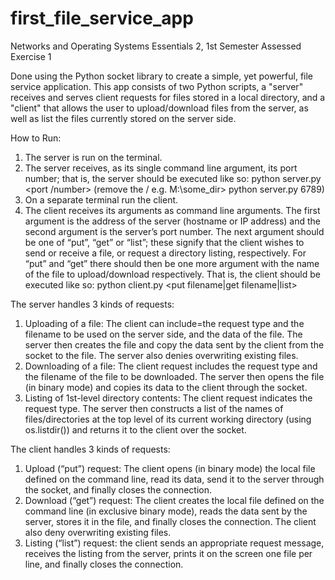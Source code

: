 # first_file_service_app
Networks and Operating Systems Essentials 2, 1st Semester Assessed Exercise 1

Done using the Python socket library to create a simple, yet powerful, file service application. This app consists of two Python scripts, a "server" receives and serves client requests for files stored in a local directory, and a "client" that allows the user to upload/download files from the server, as well as list the files currently stored on the server side.

How to Run: 
1. The server is run on the terminal.
2. The server receives, as its single command line argument, its port number; that is, the server should be executed like so: python server.py <port /number> (remove the / e.g. M:\some_dir> python server.py 6789)
3. On a separate terminal run the client.
4. The client receives its arguments as command line arguments. The first argument is the address of the server (hostname or IP address) and the second argument is the server’s port number. The next argument should be one of “put”, “get” or “list”; these signify that the client wishes to send or receive a file, or request a directory listing, respectively. For “put” and “get” there should then be one more argument with the name of the file to upload/download respectively. That is, the client should be executed like so: python client.py <hostname> <port> <put filename|get filename|list>

The server handles 3 kinds of requests:
1. Uploading of a file: The client can include=the request type and the filename to be used on the server side, and the data of the file. The server then creates the file and copy the data sent by the client from the socket to the file. The server also denies overwriting existing files.
2. Downloading of a file: The client request includes the request type and the filename of the file to be downloaded. The server then opens the file (in binary mode) and copies its data to the client through the socket.
3. Listing of 1st-level directory contents: The client request indicates the request type. The server then constructs a list of the names of files/directories at the top level of its current working directory (using os.listdir()) and returns it to the client over the socket.

The client handles 3 kinds of requests:
1. Upload (“put”) request: The client opens (in binary mode) the local file defined on the command line, read its data, send it to the server through the socket, and finally closes the connection.
2. Download (“get”) request: The client creates the local file defined on the command line (in exclusive binary mode), reads the data sent by the server, stores it in the file, and finally closes the connection. The client also deny overwriting existing files.
3. Listing (“list”) request: the client sends an appropriate request message, receives the listing from the server, prints it on the screen one file per line, and finally closes the connection.
